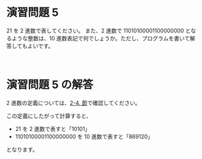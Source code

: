 # 演習問題 5
21 を 2 進数で表してください。
また、2 進数で 11010100001100000000 となるような整数は、10 進数表記で何でしょうか。ただし、プログラムを書いて解答してもよいです。

<br />

# 演習問題 5 の解答
2 進数の定義については、[2-4. 節](https://qiita.com/e869120/items/b4a0493aac567c6a7240#2-4-2-%E9%80%B2%E6%95%B0%E3%81%A8%E3%81%AF%E4%BD%95%E3%81%8B)で確認してください。

この定義にしたがって計算すると、

* 21 を 2 進数で表すと「10101」
* 11010100001100000000 を 10 進数で表すと「869120」

となります。
